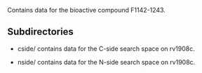 Contains data for the bioactive compound F1142-1243.

## Subdirectories

- cside/ contains data for the C-side search space on rv1908c.

- nside/ contains data for the N-side search space on rv1908c.

